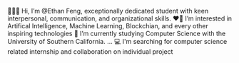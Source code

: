 
🙋🏽‍♂️ Hi, I’m @Ethan Feng, exceptionally dedicated student with keen interpersonal, communication, and organizational skills.
❤️‍🔥 I’m interested in Artifical Intelligence, Machine Learning, Blockchian, and every other inspiring technologies 
📖 I’m currently studying Computer Science with the University of Southern California. ...
💻 I'm searching for computer science related internship and collaboration on individual project


